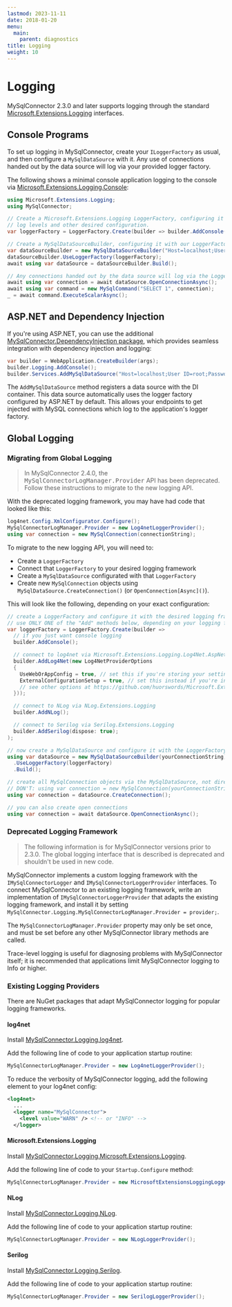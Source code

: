 ```yaml
---
lastmod: 2023-11-11
date: 2018-01-20
menu:
  main:
    parent: diagnostics
title: Logging
weight: 10
---
```


# Logging

MySqlConnector 2.3.0 and later supports logging through the standard [Microsoft.Extensions.Logging](https://learn.microsoft.com/en-us/dotnet/core/extensions/logging) interfaces.

## Console Programs

To set up logging in MySqlConnector, create your `ILoggerFactory` as usual, and then configure a `MySqlDataSource` with it.
Any use of connections handed out by the data source will log via your provided logger factory.

The following shows a minimal console application logging to the console via [Microsoft.Extensions.Logging.Console](https://www.nuget.org/packages/Microsoft.Extensions.Logging.Console):

```csharp
using Microsoft.Extensions.Logging;
using MySqlConnector;

// Create a Microsoft.Extensions.Logging LoggerFactory, configuring it with the providers,
// log levels and other desired configuration.
var loggerFactory = LoggerFactory.Create(builder => builder.AddConsole());

// Create a MySqlDataSourceBuilder, configuring it with our LoggerFactory.
var dataSourceBuilder = new MySqlDataSourceBuilder("Host=localhost;User ID=root;Password=pass");
dataSourceBuilder.UseLoggerFactory(loggerFactory);
await using var dataSource = dataSourceBuilder.Build();

// Any connections handed out by the data source will log via the LoggerFactory:
await using var connection = await dataSource.OpenConnectionAsync();
await using var command = new MySqlCommand("SELECT 1", connection);
_ = await command.ExecuteScalarAsync();
```

## ASP.NET and Dependency Injection

If you're using ASP.NET, you can use the additional [MySqlConnector.DependencyInjection package](https://www.nuget.org/packages/MySqlConnector.DependencyInjection), which provides seamless integration with dependency injection and logging:

```csharp
var builder = WebApplication.CreateBuilder(args);
builder.Logging.AddConsole();
builder.Services.AddMySqlDataSource("Host=localhost;User ID=root;Password=pass");
```

The `AddMySqlDataSource` method registers a data source with the DI container.
This data source automatically uses the logger factory configured by ASP.NET by default.
This allows your endpoints to get injected with MySQL connections which log to the application's logger factory.

## Global Logging

### Migrating from Global Logging

<blockquote class="highlight">
In MySqlConnector 2.4.0, the <tt>MySqlConnectorLogManager.Provider</tt> API has been deprecated.
Follow these instructions to migrate to the new logging API.
</blockquote>

With the deprecated logging framework, you may have had code that looked like this:

```csharp
log4net.Config.XmlConfigurator.Configure();
MySqlConnectorLogManager.Provider = new Log4netLoggerProvider();
using var connection = new MySqlConnection(connectionString);
```

To migrate to the new logging API, you will need to:

* Create a `LoggerFactory`
* Connect that `LoggerFactory` to your desired logging framework
* Create a `MySqlDataSource` configurated with that `LoggerFactory`
* Create new `MySqlConnection` objects using `MySqlDataSource.CreateConnection()` (or `OpenConnection[Async]()`).

This will look like the following, depending on your exact configuration:

```csharp
// create a LoggerFactory and configure it with the desired logging framework
// use ONLY ONE of the "Add" methods below, depending on your logging framework
var loggerFactory = LoggerFactory.Create(builder =>
  // if you just want console logging
  builder.AddConsole();

  // connect to log4net via Microsoft.Extensions.Logging.Log4Net.AspNetCore
  builder.AddLog4Net(new Log4NetProviderOptions
  {
    UseWebOrAppConfig = true, // set this if you're storing your settings in Web.config instead of log4net.config
    ExternalConfigurationSetup = true, // set this instead if you're initializing log4net yourself
    // see other options at https://github.com/huorswords/Microsoft.Extensions.Logging.Log4Net.AspNetCore
  }));

  // connect to NLog via NLog.Extensions.Logging
  builder.AddNLog();

  // connect to Serilog via Serilog.Extensions.Logging
  builder.AddSerilog(dispose: true);
);

// now create a MySqlDataSource and configure it with the LoggerFactory
using var dataSource = new MySqlDataSourceBuilder(yourConnectionString)
  .UseLoggerFactory(loggerFactory)
  .Build();

// create all MySqlConnection objects via the MySqlDataSource, not directly
// DON'T: using var connection = new MySqlConnection(yourConnectionString);
using var connection = dataSource.CreateConnection();

// you can also create open connections
using var connection = await dataSource.OpenConnectionAsync();
```

### Deprecated Logging Framework

<blockquote class="warning">
The following information is for MySqlConnector versions prior to 2.3.0.
The global logging interface that is described is deprecated and shouldn't be used in new code.
</blockquote>

MySqlConnector implements a custom logging framework with the `IMySqlConnectorLogger` and `IMySqlConnectorLoggerProvider` interfaces.
To connect MySqlConnector to an existing logging framework, write an implementation of `IMySqlConnectorLoggerProvider` that adapts
the existing logging framework, and install it by setting `MySqlConnector.Logging.MySqlConnectorLogManager.Provider = provider;`.

The `MySqlConnectorLogManager.Provider` property may only be set once, and must be set before any other MySqlConnector library methods are called.

Trace-level logging is useful for diagnosing problems with MySqlConnector itself; it is recommended that applications limit MySqlConnector
logging to Info or higher.

### Existing Logging Providers

There are NuGet packages that adapt MySqlConnector logging for popular logging frameworks.

#### log4net

Install [MySqlConnector.Logging.log4net](https://www.nuget.org/packages/MySqlConnector.Logging.log4net/).

Add the following line of code to your application startup routine:

```csharp
MySqlConnectorLogManager.Provider = new Log4netLoggerProvider();
```

To reduce the verbosity of MySqlConnector logging, add the following element to your log4net config:

```xml
<log4net>
  ...
  <logger name="MySqlConnector">
    <level value="WARN" /> <!-- or "INFO" -->
  </logger>
```

#### Microsoft.Extensions.Logging

Install [MySqlConnector.Logging.Microsoft.Extensions.Logging](https://www.nuget.org/packages/MySqlConnector.Logging.Microsoft.Extensions.Logging/).

Add the following line of code to your `Startup.Configure` method:

```csharp
MySqlConnectorLogManager.Provider = new MicrosoftExtensionsLoggingLoggerProvider(loggerFactory);
```

#### NLog

Install [MySqlConnector.Logging.NLog](https://www.nuget.org/packages/MySqlConnector.Logging.NLog/).

Add the following line of code to your application startup routine:

```csharp
MySqlConnectorLogManager.Provider = new NLogLoggerProvider();
```

#### Serilog

Install [MySqlConnector.Logging.Serilog](https://www.nuget.org/packages/MySqlConnector.Logging.Serilog/).

Add the following line of code to your application startup routine:

```csharp
MySqlConnectorLogManager.Provider = new SerilogLoggerProvider();
```
